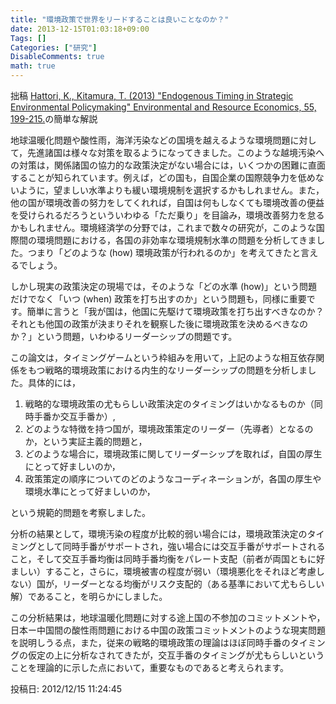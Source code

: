 ```yaml
---
title: "環境政策で世界をリードすることは良いことなのか？"
date: 2013-12-15T01:03:18+09:00
Tags: []
Categories: ["研究"]
DisableComments: true
math: true
---
```


拙稿 [Hattori, K., Kitamura, T. (2013) "Endogenous Timing in Strategic Environmental Policymaking" Environmental and Resource Economics, 55, 199-215.](https://link.springer.com/article/10.1007/s10640-012-9622-y)の簡単な解説

地球温暖化問題や酸性雨，海洋汚染などの国境を越えるような環境問題に対して，先進諸国は様々な対策を取るようになってきました。このような越境汚染への対策は，関係諸国の協力的な政策決定がない場合には，いくつかの困難に直面することが知られています。例えば，<!--more-->どの国も，自国企業の国際競争力を低めないように，望ましい水準よりも緩い環境規制を選択するかもしれません。また，他の国が環境改善の努力をしてくれれば，自国は何もしなくても環境改善の便益を受けられるだろうといういわゆる「ただ乗り」を目論み，環境改善努力を怠るかもしれません。環境経済学の分野では，これまで数々の研究が，このような国際間の環境問題における，各国の非効率な環境規制水準の問題を分析してきました。つまり「どのような (how) 環境政策が行われるのか」を考えてきたと言えるでしょう。

しかし現実の政策決定の現場では，そのような「どの水準 (how)」という問題だけでなく「いつ (when) 政策を打ち出すのか」という問題も，同様に重要です。簡単に言うと「我が国は，他国に先駆けて環境政策を打ち出すべきなのか？それとも他国の政策が決まりそれを観察した後に環境政策を決めるべきなのか？」という問題，いわゆるリーダーシップの問題です。

この論文は，タイミングゲームという枠組みを用いて，上記のような相互依存関係をもつ戦略的環境政策における内生的なリーダーシップの問題を分析しました。具体的には，

1. 戦略的な環境政策の尤もらしい政策決定のタイミングはいかなるものか（同時手番か交互手番か）, 
2. どのような特徴を持つ国が，環境政策策定のリーダー（先導者）となるのか，という実証主義的問題と，
3. どのような場合に，環境政策に関してリーダーシップを取れば，自国の厚生にとって好ましいのか，
4. 政策策定の順序についてのどのようなコーディネーションが，各国の厚生や環境水準にとって好ましいのか，

という規範的問題を考察しました。

分析の結果として，環境汚染の程度が比較的弱い場合には，環境政策決定のタイミングとして同時手番がサポートされ，強い場合には交互手番がサポートされること，そして交互手番均衡は同時手番均衡をパレート支配（前者が両国ともに好ましい）すること，さらに，環境被害の程度が弱い（環境悪化をそれほど考慮しない）国が，リーダーとなる均衡がリスク支配的（ある基準において尤もらしい解）であること，を明らかにしました。

この分析結果は，地球温暖化問題に対する途上国の不参加のコミットメントや，日本ー中国間の酸性雨問題における中国の政策コミットメントのような現実問題を説明しうる点，また，従来の戦略的環境政策の理論はほぼ同時手番のタイミングの仮定の上に分析なされてきたが，交互手番のタイミングが尤もらしいということを理論的に示した点において，重要なものであると考えられます。

投稿日: 2012/12/15 11:24:45
